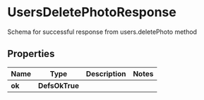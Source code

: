 

# UsersDeletePhotoResponse

Schema for successful response from users.deletePhoto method

## Properties

| Name | Type | Description | Notes |
|------------ | ------------- | ------------- | -------------|
|**ok** | **DefsOkTrue** |  |  |



